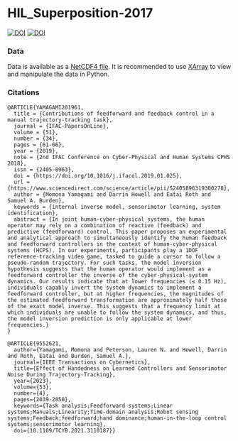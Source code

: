 # HIL_Superposition-2017

[![DOI](https://img.shields.io/badge/DOI-10.1016/j.ifacol.2019.01.025-blue)](https://doi.org/10.1016/j.ifacol.2019.01.025)
[![DOI](https://img.shields.io/badge/DOI-10.1109/TCYB.2021.3110187-blue)](https://doi.org/10.1109/TCYB.2021.3110187)

### Data

Data is available as a [NetCDF4 file](https://drive.google.com/file/d/1a7X2iVtOi3R3P3jdcUBvUJ3bx9EUzvhO/view?usp=sharing).
It is recommended to use [XArray](https://docs.xarray.dev/en/stable/index.html) to view and manipulate the data in Python.

### Citations

```
@ARTICLE{YAMAGAMI201961,
  title = {Contributions of feedforward and feedback control in a manual trajectory-tracking task},
  journal = {IFAC-PapersOnLine},
  volume = {51},
  number = {34},
  pages = {61-66},
  year = {2019},
  note = {2nd IFAC Conference on Cyber-Physical and Human Systems CPHS 2018},
  issn = {2405-8963},
  doi = {https://doi.org/10.1016/j.ifacol.2019.01.025},
  url = {https://www.sciencedirect.com/science/article/pii/S2405896319300278},
  author = {Momona Yamagami and Darrin Howell and Eatai Roth and Samuel A. Burden},
  keywords = {internal inverse model, sensorimotor learning, system identification},
  abstract = {In joint human-cyber-physical systems, the human operator may rely on a combination of reactive (feedback) and predictive (feedforward) control. This paper proposes an experimental and analytical approach to simultaneously identify the human feedback and feedforward controllers in the context of human-cyber-physical systems (HCPS). In our experiments, participants play a 1DOF reference-tracking video game, tasked to guide a cursor to follow a pseudo-random trajectory. For such tasks, the model inversion hypothesis suggests that the human operator would implement as a feedforward controller the inverse of the cyber-physical-system dynamics. Our results indicate that at lower frequencies (≤ 0.15 Hz), individuals capably invert the system dynamics to implement a feedforward controller, but at higher frequencies, the magnitudes of the estimated feedforward transformation are approximately half those of the exact model inverse. This suggests that a frequency limit at which individuals are unable to follow the system dynamics, and thus, the model inversion prediction is only applicable at lower frequencies.}
}
```

```
@ARTICLE{9552621,
  author={Yamagami, Momona and Peterson, Lauren N. and Howell, Darrin and Roth, Eatai and Burden, Samuel A.},
  journal={IEEE Transactions on Cybernetics},
  title={Effect of Handedness on Learned Controllers and Sensorimotor Noise During Trajectory-Tracking},
  year={2023},
  volume={53},
  number={4},
  pages={2039-2050},
  keywords={Task analysis;Feedforward systems;Linear systems;Manuals;Linearity;Time-domain analysis;Robot sensing systems;Feedback;feedforward;hand dominance;human-in-the-loop control systems;sensorimotor learning},
  doi={10.1109/TCYB.2021.3110187}}
```
